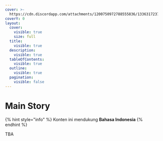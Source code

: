 ```yaml
---
cover: >-
  https://cdn.discordapp.com/attachments/1200750972788555836/1336317237761540159/image.png?ex=67a6a9a9&is=67a55829&hm=5c3585f1e2a5a6c1ce47d30e6a8351971c78f73eef015f9427da5cd07769f75d&
coverY: 0
layout:
  cover:
    visible: true
    size: full
  title:
    visible: true
  description:
    visible: true
  tableOfContents:
    visible: true
  outline:
    visible: true
  pagination:
    visible: false
---
```


# Main Story

{% hint style="info" %}
Konten ini mendukung **Bahasa Indonesia**
{% endhint %}

TBA
